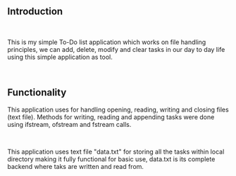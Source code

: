<h2>Introduction</h2><br>
<p>This is my simple To-Do list application which works on file handling principles, we can add, delete, modify and clear tasks in our day to day life using this simple application as tool.</p><br>
<h2>Functionality</h2>
<p>This application uses <fstream> for handling opening, reading, writing and closing files (text file). Methods for writing, reading and appending tasks were done using ifstream, ofstream and fstream calls.</p>
<br>
<p>This application uses text file "data.txt" for storing all the tasks within local directory making it fully functional for basic use, data.txt is its complete backend where taks are written and read from.</p>
